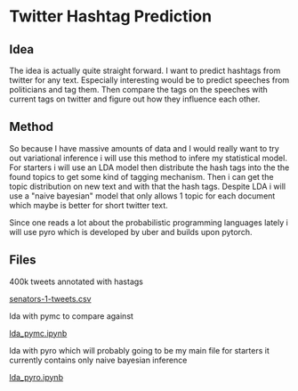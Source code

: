 # Twitter Hashtag Prediction

## Idea

The idea is actually quite straight forward. I want to predict hashtags from twitter for any text. Especially interesting would be to predict speeches from politicians and tag them. Then compare the tags on the speeches with current tags on twitter and figure out how they influence each other. 

## Method

So because I have massive amounts of data and I would really want to try out variational inference i will use this method to infere my statistical model. For starters i will use an LDA model  then distribute the hash tags into the the found topics to get some kind of tagging mechanism. Then i can get the topic distribution on new text and with that the hash tags.  Despite LDA i will use a "naive bayesian" model that only allows 1 topic for each document which maybe is better for short twitter text. 

Since one reads a lot about the probabilistic programming languages lately i will use pyro which is developed by uber and builds upon pytorch. 

## Files

400k tweets annotated with hastags

[senators-1-tweets.csv](https://github.com/SimiPro/robotjudge/blob/master/senators-1-tweets.csv) 

lda with pymc to compare against

[lda_pymc.ipynb](https://github.com/SimiPro/robotjudge/blob/master/lda_pymc.ipynb)

lda with pyro which will probably going to be my main file for starters it currently contains only naive bayesian inference

[lda_pyro.ipynb](https://github.com/SimiPro/robotjudge/blob/master/lda_pyro.ipynb)

